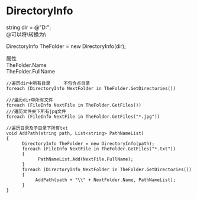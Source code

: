 # DirectoryInfo

string dir = @"D:\";  
@可以将\转换为\\

DirectoryInfo TheFolder = new DirectoryInfo(dir);  

属性  
TheFolder.Name  
TheFolder.FullName

```
//遍历dir中所有目录     不包含点目录
foreach (DirectoryInfo NextFolder in TheFolder.GetDirectories())

///遍历dir中所有文件
foreach (FileInfo NextFile in TheFolder.GetFiles())
///遍历文件夹下所有jpg文件
foreach (FileInfo NextFile in TheFolder.GetFiles("*.jpg"))

//遍历目录及子目录下所有txt
void AddPath(string path, List<string> PathNameList)
{
      DirectoryInfo TheFolder = new DirectoryInfo(path);
      foreach (FileInfo NextFile in TheFolder.GetFiles("*.txt"))
      {
            PathNameList.Add(NextFile.FullName);
      }
      foreach (DirectoryInfo NextFolder in TheFolder.GetDirectories())
      {
           AddPath(path + "\\" + NextFolder.Name, PathNameList);
      }
}
```
